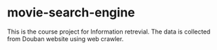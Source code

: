 # movie-search-engine
This is the course project for Information retrevial. 
The data is collected from Douban website using web crawler. 
